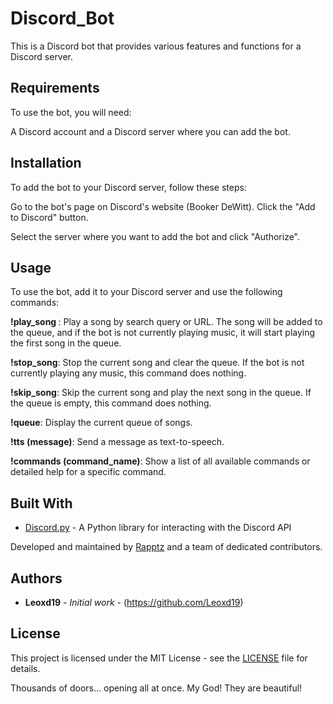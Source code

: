 # Discord_Bot

This is a Discord bot that provides various features and functions for a Discord server.

## Requirements
To use the bot, you will need:

A Discord account and a Discord server where you can add the bot.


## Installation

To add the bot to your Discord server, follow these steps:

Go to the bot's page on Discord's website (Booker DeWitt).
Click the "Add to Discord" button.

Select the server where you want to add the bot and click "Authorize".


## Usage
To use the bot, add it to your Discord server and use the following commands:

**!play_song <query>**: Play a song by search query or URL. The song will be added to the queue, and if the bot is not currently playing music, it will start playing the first song in the queue.
 
**!stop_song**: Stop the current song and clear the queue. If the bot is not currently playing any music, this command does nothing.
 
**!skip_song**: Skip the current song and play the next song in the queue. If the queue is empty, this command does nothing.
 
**!queue**: Display the current queue of songs.
 
**!tts (message)**: Send a message as text-to-speech.
 
**!commands (command_name)**: Show a list of all available commands or detailed help for a specific command.
 

## Built With

- [Discord.py](https://github.com/Rapptz/discord.py) - A Python library for interacting with the Discord API
 
Developed and maintained by [Rapptz](https://github.com/Rapptz) and a team of dedicated contributors.

## Authors

- **Leoxd19** - *Initial work* - (https://github.com/Leoxd19)

## License

This project is licensed under the MIT License - see the [LICENSE](LICENSE) file for details.







 Thousands of doors... opening all at once. My God! They are beautiful!
